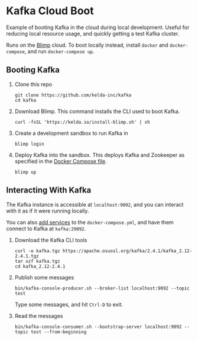 # Kafka Cloud Boot

Example of booting Kafka in the cloud during local development. Useful for
reducing local resource usage, and quickly getting a test Kafka cluster.

Runs on the [Blimp](http://kelda.io) cloud. To boot locally instead, install
`docker` and `docker-compose`, and run `docker-compose up`.

## Booting Kafka

1. Clone this repo

    ```
    git clone https://github.com/kelda-inc/kafka
    cd kafka
    ```

1. Download Blimp. This command installs the CLI used to boot Kafka.

    ```
    curl -fsSL 'https://kelda.io/install-blimp.sh' | sh
    ```

1. Create a development sandbox to run Kafka in

    ```
    blimp login
    ```

1. Deploy Kafka into the sandbox. This deploys Kafka and Zookeeper as specified
   in the [Docker Compose file](./docker-compose.yml).


    ```
    blimp up
    ```

## Interacting With Kafka

The Kafka instance is accessible at `localhost:9092`, and you can interact with
it as if it were running locally.

You can also [add services](https://kelda.io/blimp/docs/config/) to the
`docker-compose.yml`, and have them connect to Kafka at `kafka:29092`.

1. Download the Kafka CLI tools

    ```
    curl -o kafka.tgz https://apache.osuosl.org/kafka/2.4.1/kafka_2.12-2.4.1.tgz
    tar xzf kafka.tgz
    cd kafka_2.12-2.4.1
    ```

1. Publish some messages

    ```
    bin/kafka-console-producer.sh --broker-list localhost:9092 --topic test
    ```

    Type some messages, and hit `Ctrl-D` to exit.

1. Read the messages

    ```
    bin/kafka-console-consumer.sh --bootstrap-server localhost:9092 --topic test --from-beginning
    ```
